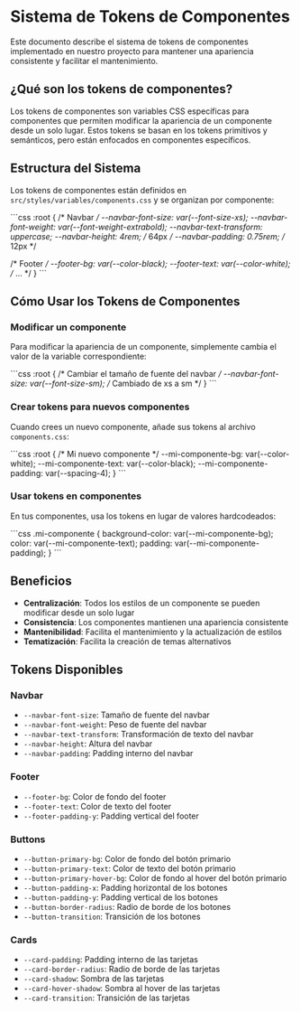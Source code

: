 # Sistema de Tokens de Componentes

Este documento describe el sistema de tokens de componentes implementado en nuestro proyecto para mantener una apariencia consistente y facilitar el mantenimiento.

## ¿Qué son los tokens de componentes?

Los tokens de componentes son variables CSS específicas para componentes que permiten modificar la apariencia de un componente desde un solo lugar. Estos tokens se basan en los tokens primitivos y semánticos, pero están enfocados en componentes específicos.

## Estructura del Sistema

Los tokens de componentes están definidos en `src/styles/variables/components.css` y se organizan por componente:

\`\`\`css
:root {
  /* Navbar */
  --navbar-font-size: var(--font-size-xs);
  --navbar-font-weight: var(--font-weight-extrabold);
  --navbar-text-transform: uppercase;
  --navbar-height: 4rem; /* 64px */
  --navbar-padding: 0.75rem; /* 12px */
  
  /* Footer */
  --footer-bg: var(--color-black);
  --footer-text: var(--color-white);
  /* ... */
}
\`\`\`

## Cómo Usar los Tokens de Componentes

### Modificar un componente

Para modificar la apariencia de un componente, simplemente cambia el valor de la variable correspondiente:

\`\`\`css
:root {
  /* Cambiar el tamaño de fuente del navbar */
  --navbar-font-size: var(--font-size-sm); /* Cambiado de xs a sm */
}
\`\`\`

### Crear tokens para nuevos componentes

Cuando crees un nuevo componente, añade sus tokens al archivo `components.css`:

\`\`\`css
:root {
  /* Mi nuevo componente */
  --mi-componente-bg: var(--color-white);
  --mi-componente-text: var(--color-black);
  --mi-componente-padding: var(--spacing-4);
}
\`\`\`

### Usar tokens en componentes

En tus componentes, usa los tokens en lugar de valores hardcodeados:

\`\`\`css
.mi-componente {
  background-color: var(--mi-componente-bg);
  color: var(--mi-componente-text);
  padding: var(--mi-componente-padding);
}
\`\`\`

## Beneficios

- **Centralización**: Todos los estilos de un componente se pueden modificar desde un solo lugar
- **Consistencia**: Los componentes mantienen una apariencia consistente
- **Mantenibilidad**: Facilita el mantenimiento y la actualización de estilos
- **Tematización**: Facilita la creación de temas alternativos

## Tokens Disponibles

### Navbar
- `--navbar-font-size`: Tamaño de fuente del navbar
- `--navbar-font-weight`: Peso de fuente del navbar
- `--navbar-text-transform`: Transformación de texto del navbar
- `--navbar-height`: Altura del navbar
- `--navbar-padding`: Padding interno del navbar

### Footer
- `--footer-bg`: Color de fondo del footer
- `--footer-text`: Color de texto del footer
- `--footer-padding-y`: Padding vertical del footer

### Buttons
- `--button-primary-bg`: Color de fondo del botón primario
- `--button-primary-text`: Color de texto del botón primario
- `--button-primary-hover-bg`: Color de fondo al hover del botón primario
- `--button-padding-x`: Padding horizontal de los botones
- `--button-padding-y`: Padding vertical de los botones
- `--button-border-radius`: Radio de borde de los botones
- `--button-transition`: Transición de los botones

### Cards
- `--card-padding`: Padding interno de las tarjetas
- `--card-border-radius`: Radio de borde de las tarjetas
- `--card-shadow`: Sombra de las tarjetas
- `--card-hover-shadow`: Sombra al hover de las tarjetas
- `--card-transition`: Transición de las tarjetas
